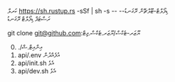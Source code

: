 ކަރލް https://sh.rustup.rs -sSf | sh -s -- --ޑިފޯލްޓް-ޓޫލްޗޭން ރޭގަނޑު<br>ރަސްޓަޕް ޑިފޯލްޓް ރޭގަނޑު

git clone git@github.com:ޔޫޒަރ-ޓެކްސް/ޔޫޒަރ.ޓެކްސް.ޖިޓް

0. ./އިންއިޓް.ޝް
1. api/.env އުފެއްދުން
2. api/init.sh އެވެ
3. api/dev.sh އެވެ